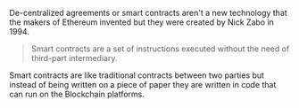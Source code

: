 De-centralized agreements or smart contracts aren't a new technology that the makers of Ethereum invented but they were created by Nick Zabo in 1994.

> Smart contracts are a set of instructions executed without the need of third-part intermediary.

Smart contracts are like traditional contracts between two parties but instead of being written on a piece of paper they are written in code that can run on the Blockchain platforms.